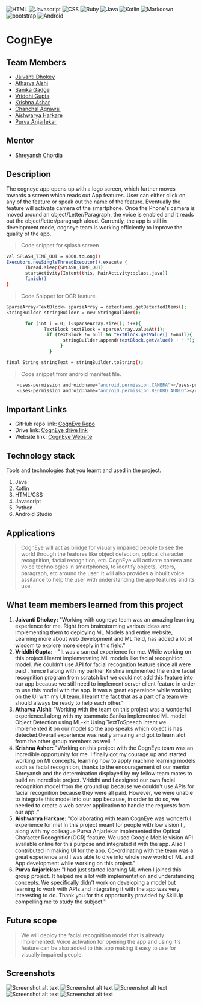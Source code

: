 ![HTML](https://img.shields.io/badge/HTML-239120?style=for-the-badge&logo=html5&logoColor=white)
![Javascript](https://img.shields.io/badge/JavaScript-F7DF1E?style=for-the-badge&logo=javascript&logoColor=black)
![CSS](https://img.shields.io/badge/CSS3-1572B6?style=for-the-badge&logo=css3&logoColor=white)
![Ruby](https://img.shields.io/badge/Ruby-CC342D?style=for-the-badge&logo=ruby&logoColor=white)
![Java](https://img.shields.io/badge/Java-ED8B00?style=for-the-badge&logo=java&logoColor=white)
![Kotlin](https://img.shields.io/badge/Kotlin-0095D5?&style=for-the-badge&logo=kotlin&logoColor=white)
![Markdown](https://img.shields.io/badge/Markdown-000000?style=for-the-badge&logo=markdown&logoColor=white)
![bootstrap](https://img.shields.io/badge/Bootstrap-563D7C?style=for-the-badge&logo=bootstrap&logoColor=white)
![Android](https://img.shields.io/badge/Android-3DDC84?style=for-the-badge&logo=android&logoColor=whi)
# CognEye

## Team Members
* [Jaivanti Dhokey](https://github.com/jaivanti)
* [Atharva Alshi](https://github.com/atharva1608)
* [Sanika Gadge](https://github.com/Sanikagadge15)
* [Vriddhi Gupta](https://github.com/Vriddhigupta)
* [Krishna Ashar](https://github.com/Krishna26Ashar)
* [Chanchal Agrawal](https://github.com/chanchal221b)
* [Aishwarya Harkare](https://github.com/Aishwarya856)
* [Purva Anjarlekar](https://github.com/Caddonix)

## Mentor
* [Shreyansh Chordia](https://github.com/shreyanshchordia)

## Description
The cogneye app opens up with a logo screen, which further moves towards a screen which reads out App features. User can either click on any of the feature or speak out the name of the feature. Eventually the feature will activate camera of the smartphone. Once the Phone's camera is moved around an object/Letter/Paragraph, the voice is enabled and it reads out the object/letter/paragraph aloud.
Currently, the app is still in development mode, cogneye team is working efficiently to improve the quality of the app.
> Code snippet for splash screen
```bash
val SPLASH_TIME_OUT = 4000.toLong()
Executors.newSingleThreadExecutor().execute {
       Thread.sleep(SPLASH_TIME_OUT)
       startActivity(Intent(this, MainActivity::class.java))
       finish()
}
```

>Code Snippet for OCR feature.

```bash
SparseArray<TextBlock> sparseArray = detections.getDetectedItems();
StringBuilder stringBuilder = new StringBuilder();

       for (int i = 0; i<sparseArray.size(); i++){
              TextBlock textBlock = sparseArray.valueAt(i);
               if (textBlock != null && textBlock.getValue() !=null){
                     stringBuilder.append(textBlock.getValue() + " ");
                    }
                }

final String stringText = stringBuilder.toString();
```

>Code snippet from android manifest file.
```bash
    <uses-permission android:name="android.permission.CAMERA"></uses-permission>
    <uses-permission android:name="android.permission.RECORD_AUDIO"></uses-permission>
```

<!--Don't forget to replace the link here with **_your own Github repository_** link. -->

## Important Links

* GitHub repo link: [CognEye Repo](https://github.com/CognEye/CognEye)
* Drive link: [CognEye drive link](https://drive.google.com/drive/folders/1pjNYFkQNOuKjL1RA7lDQqLeqY4qTpyS_?usp=sharing)
* Website link: [CognEye Website](https://cogneye.github.io/)

## Technology stack

Tools and technologies that you learnt and used in the project.

1. Java
2. Kotlin
3. HTML/CSS
4. Javascript
5. Python
6. Android Studio

## Applications
>CognEye will act as bridge for visually impaired people to see the world through the features like object detection, optical character recognition, facial recognition, etc.
>CognEye will activate camera and voice technologies in smartphones, to identify objects, letters, paragraph, etc around the user.
>It will also provides a inbuilt voice assitance to help the user with understanding the app features and its use.

## What team members learned from this project



1. **Jaivanti Dhokey:** "Working with cogneye team was an amazing learning experience for me. Right from brainstorming various ideas and implementing them to deploying ML Models and entire website, Learning more about web development and ML field, has added a lot of wisdom to explore more deeply in this field."
2. **Vriddhi Gupta:** - "It was a surreal experience for me. While working on this project I learnt implemenating ML models like facial recognition model. We couldn't use API for facial recognition feature since all were paid , hence I along with my partner Krishna implmented the entire facial recognition program from scratch but we could not add  this feature into our app because we still need to implement server client feature in order to use this model with the app. It was a great expereince while working on the UI with my UI team. I learnt the fact that as a part of a team we should always be ready to help each other."
3. **Atharva Alshi:** "Working with the team on this project was a wonderful experience.I along with my teammate Sanika implemented ML model Object Detection using ML-kit.Using TextToSpeech intent we implemented it on our model so the app speaks which object is has detected.Overall experience was really amazing and got to learn alot from the other group members as well. "
4. **Krishna Asher:** "Working on this project with the CognEye team was an incredible opportunity for me. I finally got my courage up and started working on Ml concepts, learning how to apply machine learning models such as facial recognition, thanks to the encouragement of our mentor Shreyansh and the determination displayed by my fellow team mates to build an incredible project. Vriddhi and I designed our own facial recognition model from the ground up because we couldn't use APIs for facial recognition because they were all paid. However, we were unable to integrate this model into our app because, in order to do so, we needed to create a web server application to handle the requests from our app ."
5. **Aishwarya Harkare:** "Collaborating with team CognEye was wonderful experience for me! In this project meant for people with low vision I , along with my colleague Purva Anjarlekar implemented the Optical Character Recognition(OCR) feature. We used Google Mobile vision API available online for this purpose and integrated it with the app. Also I contributed in making UI for the app. Co-ordinating with the team was a great experience and I  was able to dive into whole new world of ML and App development while working on this project." 
6. **Purva Anjarlekar:** "I had just started learning ML when I joined this group project. It helped me a lot with implementation and understanding concepts. We specifically didn't work on developing a model but learning to work with APIs and integrating it with the app was very interesting to do. Thank you for this opportunity provided by SkillUp compelling me to study the subject."
## Future scope
>We will deploy the facial recognition model that is already implemented.
>Voice activation for opening the app and using it's feature can be also added to this app making it easy to use for visually impaired people.

## Screenshots

![Screenshot alt text](https://github.com/Vriddhigupta/CognEye-1/blob/main/WhatsApp%20Image%202021-05-21%20at%202.10.08%20PM%20(4).jpeg)
![Screenshot alt text](https://github.com/Vriddhigupta/CognEye-1/blob/main/WhatsApp%20Image%202021-05-21%20at%202.10.08%20PM%20(3).jpeg)
![Screenshot alt text](https://github.com/Vriddhigupta/CognEye-1/blob/main/WhatsApp%20Image%202021-05-21%20at%202.10.08%20PM%20(2).jpeg)
![Screenshot alt text](https://github.com/Vriddhigupta/CognEye-1/blob/main/WhatsApp%20Image%202021-05-21%20at%202.10.08%20PM%20(1).jpeg)
![Screenshot alt text](https://github.com/Vriddhigupta/CognEye-1/blob/main/WhatsApp%20Image%202021-05-21%20at%202.10.08%20PM.jpeg)
